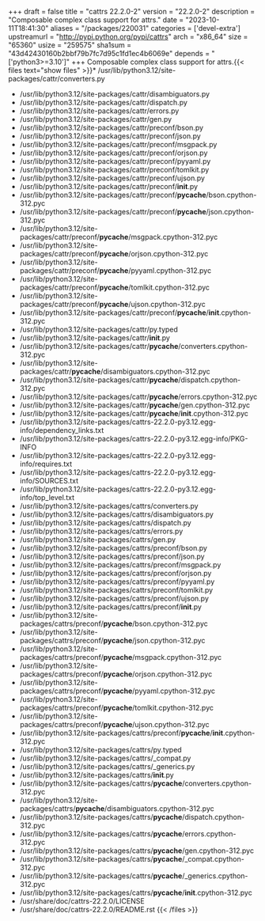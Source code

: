 +++
draft = false
title = "cattrs 22.2.0-2"
version = "22.2.0-2"
description = "Composable complex class support for attrs."
date = "2023-10-11T18:41:30"
aliases = "/packages/220031"
categories = ['devel-extra']
upstreamurl = "http://pypi.python.org/pypi/cattrs"
arch = "x86_64"
size = "65360"
usize = "259575"
sha1sum = "43d42430160b2bbf79b7fc7d95c1fd1ec4b6069e"
depends = "['python3>=3.10']"
+++
Composable complex class support for attrs.{{< files text="show files" >}}* /usr/lib/python3.12/site-packages/cattr/converters.py
* /usr/lib/python3.12/site-packages/cattr/disambiguators.py
* /usr/lib/python3.12/site-packages/cattr/dispatch.py
* /usr/lib/python3.12/site-packages/cattr/errors.py
* /usr/lib/python3.12/site-packages/cattr/gen.py
* /usr/lib/python3.12/site-packages/cattr/preconf/bson.py
* /usr/lib/python3.12/site-packages/cattr/preconf/json.py
* /usr/lib/python3.12/site-packages/cattr/preconf/msgpack.py
* /usr/lib/python3.12/site-packages/cattr/preconf/orjson.py
* /usr/lib/python3.12/site-packages/cattr/preconf/pyyaml.py
* /usr/lib/python3.12/site-packages/cattr/preconf/tomlkit.py
* /usr/lib/python3.12/site-packages/cattr/preconf/ujson.py
* /usr/lib/python3.12/site-packages/cattr/preconf/__init__.py
* /usr/lib/python3.12/site-packages/cattr/preconf/__pycache__/bson.cpython-312.pyc
* /usr/lib/python3.12/site-packages/cattr/preconf/__pycache__/json.cpython-312.pyc
* /usr/lib/python3.12/site-packages/cattr/preconf/__pycache__/msgpack.cpython-312.pyc
* /usr/lib/python3.12/site-packages/cattr/preconf/__pycache__/orjson.cpython-312.pyc
* /usr/lib/python3.12/site-packages/cattr/preconf/__pycache__/pyyaml.cpython-312.pyc
* /usr/lib/python3.12/site-packages/cattr/preconf/__pycache__/tomlkit.cpython-312.pyc
* /usr/lib/python3.12/site-packages/cattr/preconf/__pycache__/ujson.cpython-312.pyc
* /usr/lib/python3.12/site-packages/cattr/preconf/__pycache__/__init__.cpython-312.pyc
* /usr/lib/python3.12/site-packages/cattr/py.typed
* /usr/lib/python3.12/site-packages/cattr/__init__.py
* /usr/lib/python3.12/site-packages/cattr/__pycache__/converters.cpython-312.pyc
* /usr/lib/python3.12/site-packages/cattr/__pycache__/disambiguators.cpython-312.pyc
* /usr/lib/python3.12/site-packages/cattr/__pycache__/dispatch.cpython-312.pyc
* /usr/lib/python3.12/site-packages/cattr/__pycache__/errors.cpython-312.pyc
* /usr/lib/python3.12/site-packages/cattr/__pycache__/gen.cpython-312.pyc
* /usr/lib/python3.12/site-packages/cattr/__pycache__/__init__.cpython-312.pyc
* /usr/lib/python3.12/site-packages/cattrs-22.2.0-py3.12.egg-info/dependency_links.txt
* /usr/lib/python3.12/site-packages/cattrs-22.2.0-py3.12.egg-info/PKG-INFO
* /usr/lib/python3.12/site-packages/cattrs-22.2.0-py3.12.egg-info/requires.txt
* /usr/lib/python3.12/site-packages/cattrs-22.2.0-py3.12.egg-info/SOURCES.txt
* /usr/lib/python3.12/site-packages/cattrs-22.2.0-py3.12.egg-info/top_level.txt
* /usr/lib/python3.12/site-packages/cattrs/converters.py
* /usr/lib/python3.12/site-packages/cattrs/disambiguators.py
* /usr/lib/python3.12/site-packages/cattrs/dispatch.py
* /usr/lib/python3.12/site-packages/cattrs/errors.py
* /usr/lib/python3.12/site-packages/cattrs/gen.py
* /usr/lib/python3.12/site-packages/cattrs/preconf/bson.py
* /usr/lib/python3.12/site-packages/cattrs/preconf/json.py
* /usr/lib/python3.12/site-packages/cattrs/preconf/msgpack.py
* /usr/lib/python3.12/site-packages/cattrs/preconf/orjson.py
* /usr/lib/python3.12/site-packages/cattrs/preconf/pyyaml.py
* /usr/lib/python3.12/site-packages/cattrs/preconf/tomlkit.py
* /usr/lib/python3.12/site-packages/cattrs/preconf/ujson.py
* /usr/lib/python3.12/site-packages/cattrs/preconf/__init__.py
* /usr/lib/python3.12/site-packages/cattrs/preconf/__pycache__/bson.cpython-312.pyc
* /usr/lib/python3.12/site-packages/cattrs/preconf/__pycache__/json.cpython-312.pyc
* /usr/lib/python3.12/site-packages/cattrs/preconf/__pycache__/msgpack.cpython-312.pyc
* /usr/lib/python3.12/site-packages/cattrs/preconf/__pycache__/orjson.cpython-312.pyc
* /usr/lib/python3.12/site-packages/cattrs/preconf/__pycache__/pyyaml.cpython-312.pyc
* /usr/lib/python3.12/site-packages/cattrs/preconf/__pycache__/tomlkit.cpython-312.pyc
* /usr/lib/python3.12/site-packages/cattrs/preconf/__pycache__/ujson.cpython-312.pyc
* /usr/lib/python3.12/site-packages/cattrs/preconf/__pycache__/__init__.cpython-312.pyc
* /usr/lib/python3.12/site-packages/cattrs/py.typed
* /usr/lib/python3.12/site-packages/cattrs/_compat.py
* /usr/lib/python3.12/site-packages/cattrs/_generics.py
* /usr/lib/python3.12/site-packages/cattrs/__init__.py
* /usr/lib/python3.12/site-packages/cattrs/__pycache__/converters.cpython-312.pyc
* /usr/lib/python3.12/site-packages/cattrs/__pycache__/disambiguators.cpython-312.pyc
* /usr/lib/python3.12/site-packages/cattrs/__pycache__/dispatch.cpython-312.pyc
* /usr/lib/python3.12/site-packages/cattrs/__pycache__/errors.cpython-312.pyc
* /usr/lib/python3.12/site-packages/cattrs/__pycache__/gen.cpython-312.pyc
* /usr/lib/python3.12/site-packages/cattrs/__pycache__/_compat.cpython-312.pyc
* /usr/lib/python3.12/site-packages/cattrs/__pycache__/_generics.cpython-312.pyc
* /usr/lib/python3.12/site-packages/cattrs/__pycache__/__init__.cpython-312.pyc
* /usr/share/doc/cattrs-22.2.0/LICENSE
* /usr/share/doc/cattrs-22.2.0/README.rst
{{< /files >}}
